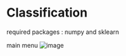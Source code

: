 # Classification
required packages : numpy and sklearn

main menu
![image](https://user-images.githubusercontent.com/57709260/149946327-d14a3657-3267-4130-92c8-f204feff9f2c.png)
